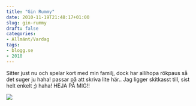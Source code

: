 ```yaml
---
title: "Gin Rummy"
date: 2010-11-19T21:48:17+01:00
slug: gin-rummy
draft: false
categories:
- Allmänt/Vardag
tags:
- blogg.se
- 2010
---
```

Sitter just nu och spelar kort med min familj, dock har allihopa rökpaus så det suger ju haha! passar på att skriva lite här.. Jag ligger skitkasst till, sist helt enkelt ;) haha! HEJA PÅ MIG!!  
  
  
![](/assets/images/blogg.se/1286060989657_117894789.png)